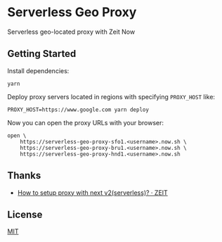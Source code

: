 # Serverless Geo Proxy

Serverless geo-located proxy with Zeit Now

## Getting Started

Install dependencies:
```
yarn
```

Deploy proxy servers located in regions with specifying `PROXY_HOST` like:
```
PROXY_HOST=https://www.google.com yarn deploy
```

Now you can open the proxy URLs with your browser:
```
open \
    https://serverless-geo-proxy-sfo1.<username>.now.sh \
    https://serverless-geo-proxy-bru1.<username>.now.sh \
    https://serverless-geo-proxy-hnd1.<username>.now.sh
```

## Thanks

* [How to setup proxy with next v2(serverless)? · ZEIT](https://spectrum.chat/zeit/now/how-to-setup-proxy-with-next-v2-serverless~8748580e-162d-4827-a14d-87b0e052ed6f)

## License

[MIT](LICENSE)
